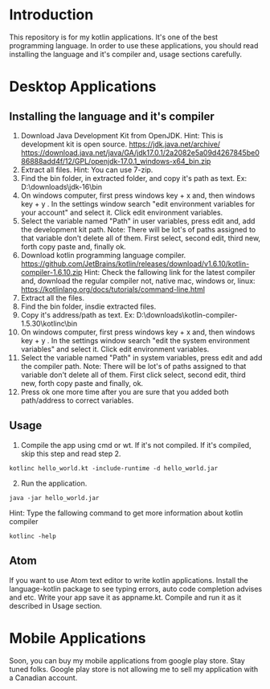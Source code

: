 # Introduction 
This repository is for my kotlin applications. It's one of the best programming language. In order to use these applications, you should read installing the language and it's compiler and, usage sections carefully. 

# Desktop Applications
## Installing the language and it's compiler
1) Download Java Development Kit from OpenJDK. Hint: This is development kit is open source. 
https://jdk.java.net/archive/
https://download.java.net/java/GA/jdk17.0.1/2a2082e5a09d4267845be086888add4f/12/GPL/openjdk-17.0.1_windows-x64_bin.zip
2) Extract all files. Hint: You can use 7-zip. 
3) Find the bin folder, in extracted folder, and copy it's path as text. Ex: D:\downloads\jdk-16\bin
4) On windows computer, first press windows key + x and, then windows key + y . In the settings window search "edit environment variables for your account" and select it. Click edit environment variables.
5) Select the variable named "Path" in user variables, press edit and, add the development kit path. Note: There will be lot's of paths assigned to that variable don't delete all of them. First select, second edit, third new, forth copy paste and, finally ok.
6) Download kotlin programming language compiler. 
https://github.com/JetBrains/kotlin/releases/download/v1.6.10/kotlin-compiler-1.6.10.zip
Hint: Check the fallowing link for the latest compiler and, download the regular compiler not, native mac, windows or, linux: https://kotlinlang.org/docs/tutorials/command-line.html
7) Extract all the files.
8) Find the bin folder, insdie extracted files.
9) Copy it's address/path as text. Ex: D:\downloads\kotlin-compiler-1.5.30\kotlinc\bin
10) On windows computer, first press windows key + x and, then windows key + y . In the settings window search "edit the system environment variables" and select it. Click edit environment variables.
11) Select the variable named "Path" in system variables, press edit and add the compiler path. Note: There will be lot's of paths assigned to that variable don't delete all of them. First click select, second edit, third new, forth copy paste and finally, ok.
12) Press ok one more time after you are sure that you added both path/address to correct variables. 

## Usage 
1) Compile the app using cmd or wt. If it's not compiled. If it's compiled, skip this step and read step 2.
```batch
kotlinc hello_world.kt -include-runtime -d hello_world.jar
```    
2) Run the application.
```batch
java -jar hello_world.jar
```

Hint: Type the fallowing command to get more information about kotlin compiler 
```batch 
kotlinc -help
```

## Atom 
If you want to use Atom text editor to write kotlin applications. Install the language-kotlin package to see typing errors, auto code completion advises and etc. Write your app save it as appname.kt. Compile and run it as it described in Usage section. 

# Mobile Applications 
Soon, you can buy my mobile applications from google play store. Stay tuned folks. Google play store is not allowing me to sell my application with a Canadian account. 
